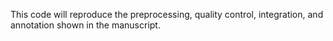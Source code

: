 This code will reproduce the preprocessing, quality control, integration, and annotation shown in the manuscript.
